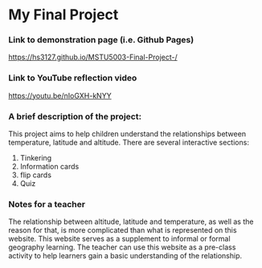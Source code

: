 # My Final Project
### Link to demonstration page (i.e. Github Pages)
https://hs3127.github.io/MSTU5003-Final-Project-/
### Link to YouTube reflection video
https://youtu.be/nIoGXH-kNYY
### A brief description of the project:

This project aims to help children understand the relationships between temperature, latitude and altitude. There are several interactive sections:

1. Tinkering
2. Information cards
3. flip cards
4. Quiz

### Notes for a teacher
The relationship between altitude, latitude and temperature, as well as the reason for that, is more complicated than what is represented on this website. This website serves as a supplement to informal or formal geography learning. The teacher can use this website as a pre-class activity to help learners gain a basic understanding of the relationship.
